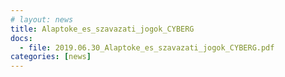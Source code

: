 ```yaml
---
# layout: news
title: Alaptoke_es_szavazati_jogok_CYBERG
docs:
  - file: 2019.06.30_Alaptoke_es_szavazati_jogok_CYBERG.pdf
categories: [news]
---
```

